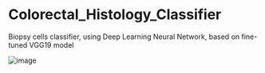 # Colorectal_Histology_Classifier
Biopsy cells classifier, using Deep Learning Neural Network, based on fine-tuned VGG19 model

   ![image](https://user-images.githubusercontent.com/42816702/123521904-3d935f80-d6c2-11eb-94fb-d8a3971c6288.png)

